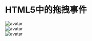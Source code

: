 # HTML5中的拖拽事件

![avatar](https://img.fog3211.com/6%298~H4%5D%60ARL8FGY~$AMYE%28A.gif)  
![avatar](https://img.fog3211.com/%5D%5B1R~%7DZCVCE%5BPE%5DPM7O%7B0WT.gif)  
![avatar](https://img.fog3211.com/ES41HNL5KT5F0NADU1%25J84I.gif)  
